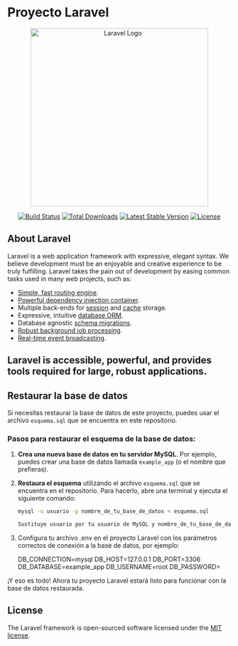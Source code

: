 # Proyecto Laravel

<p align="center"><a href="https://laravel.com" target="_blank"><img src="https://raw.githubusercontent.com/laravel/art/master/logo-lockup/5%20SVG/2%20CMYK/1%20Full%20Color/laravel-logolockup-cmyk-red.svg" width="400" alt="Laravel Logo"></a></p>

<p align="center">
<a href="https://github.com/laravel/framework/actions"><img src="https://github.com/laravel/framework/workflows/tests/badge.svg" alt="Build Status"></a>
<a href="https://packagist.org/packages/laravel/framework"><img src="https://img.shields.io/packagist/dt/laravel/framework" alt="Total Downloads"></a>
<a href="https://packagist.org/packages/laravel/framework"><img src="https://img.shields.io/packagist/v/laravel/framework" alt="Latest Stable Version"></a>
<a href="https://packagist.org/packages/laravel/framework"><img src="https://img.shields.io/packagist/l/laravel/framework" alt="License"></a>
</p>

## About Laravel

Laravel is a web application framework with expressive, elegant syntax. We believe development must be an enjoyable and creative experience to be truly fulfilling. Laravel takes the pain out of development by easing common tasks used in many web projects, such as:

- [Simple, fast routing engine](https://laravel.com/docs/routing).
- [Powerful dependency injection container](https://laravel.com/docs/container).
- Multiple back-ends for [session](https://laravel.com/docs/session) and [cache](https://laravel.com/docs/cache) storage.
- Expressive, intuitive [database ORM](https://laravel.com/docs/eloquent).
- Database agnostic [schema migrations](https://laravel.com/docs/migrations).
- [Robust background job processing](https://laravel.com/docs/queues).
- [Real-time event broadcasting](https://laravel.com/docs/broadcasting).

Laravel is accessible, powerful, and provides tools required for large, robust applications.
---

## Restaurar la base de datos

Si necesitas restaurar la base de datos de este proyecto, puedes usar el archivo `esquema.sql` que se encuentra en este repositorio.

### Pasos para restaurar el esquema de la base de datos:

1. **Crea una nueva base de datos en tu servidor MySQL**. Por ejemplo, puedes crear una base de datos llamada `example_app` (o el nombre que prefieras).

2. **Restaura el esquema** utilizando el archivo `esquema.sql` que se encuentra en el repositorio. Para hacerlo, abre una terminal y ejecuta el siguiente comando:

   ```bash
   mysql -u usuario -p nombre_de_tu_base_de_datos < esquema.sql

   Sustituye usuario por tu usuario de MySQL y nombre_de_tu_base_de_datos por el nombre de la base de datos que has creado.

3. Configura tu archivo .env en el proyecto Laravel con los parámetros correctos de conexión a la base de datos, por ejemplo:

    DB_CONNECTION=mysql
    DB_HOST=127.0.0.1
    DB_PORT=3306
    DB_DATABASE=example_app
    DB_USERNAME=root
    DB_PASSWORD=
   
¡Y eso es todo! Ahora tu proyecto Laravel estará listo para funcionar con la base de datos restaurada.




## License

The Laravel framework is open-sourced software licensed under the [MIT license](https://opensource.org/licenses/MIT).

